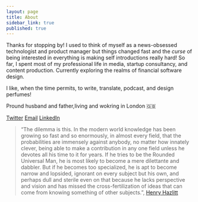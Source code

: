 ```yaml
---
layout: page
title: About
sidebar_link: true
published: true
---
```

Thanks for stopping by! I used to think of myself as a news-obsessed technologist and product manager but things changed fast and the *curse* of being interested in everything is making self introductions really hard! So far, I spent most of my professional life in media, startup consultancy, and content production. Currently exploring the realms of financial software design.

I like, when the time permits, to write, translate, podcast, and design perfumes!

Pround husband and father,living and wokring in London 🇬🇧

[Twitter](http://twitter.com/mskayyali)
[Email](mailto:mskayyali@me.com)
[LinkedIn](http://linkedin.com/in/mskayyali)


> “The dilemma is this. In the modern world knowledge has been growing so fast and so enormously, in almost every field, that the probabilities are immensely against anybody, no matter how innately clever, being able to make a contribution in any one field unless he devotes all his time to it for years. If he tries to be the Rounded Universal Man, he is most likely to become a mere dilettante and dabbler. But if he becomes too specialized, he is apt to become narrow and lopsided, ignorant on every subject but his own, and perhaps dull and sterile even on that because he lacks perspective and vision and has missed the cross-fertilization of ideas that can come from knowing something of other subjects.”,  [Henry Hazlitt](https://en.wikipedia.org/wiki/Henry_Hazlitt)
